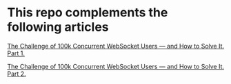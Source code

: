 # This repo complements the following articles
[The Challenge of 100k Concurrent WebSocket Users — and How to Solve It. Part 1.](https://medium.com/@ylomov/the-challenge-of-100k-concurrent-websocket-users-and-how-to-solve-it-393542230da4)

[The Challenge of 100k Concurrent WebSocket Users — and How to Solve It. Part 2.](https://medium.com/@ylomov/the-challenge-of-100k-concurrent-websocket-users-and-how-to-solve-it-part-2-be14fcac2980)
